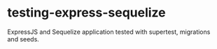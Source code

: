 # testing-express-sequelize
ExpressJS and Sequelize application tested with supertest, migrations and seeds.
